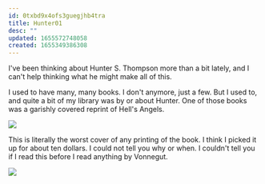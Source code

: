 ```yaml
---
id: 0txbd9x4ofs3guegjhb4tra
title: Hunter01
desc: ""
updated: 1655572748058
created: 1655349386308
---
```


I've been thinking about Hunter S. Thompson more than a bit lately, and I can't help thinking what he might make all of this.

I used to have many, many books. I don't anymore, just a few. But I used to, and quite a bit of my library was by or about Hunter. One of those books was a garishly covered reprint of Hell's Angels.

![](/assets/images/2022-06-15-22-21-06.png)

This is literally the worst cover of any printing of the book. I think I picked it up for about ten dollars. I could not tell you why or when. I couldn't tell you if I read this before I read anything by Vonnegut.

![](/assets/images/2022-06-15-22-38-07.png)
